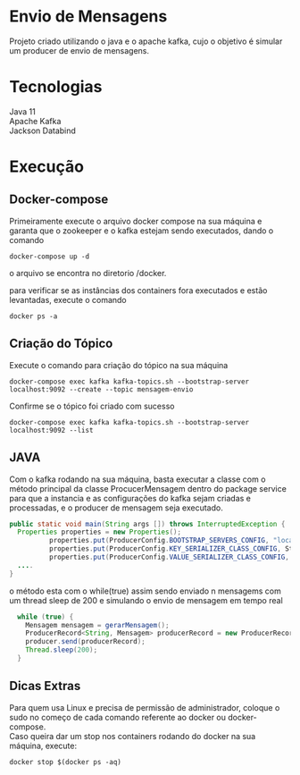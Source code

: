 # Envio de Mensagens

Projeto criado utilizando o java e o apache kafka, cujo o objetivo é simular um producer de envio de mensagens.

# Tecnologias

Java 11\
Apache Kafka\
Jackson Databind

# Execução

## Docker-compose

Primeiramente execute o arquivo docker compose na sua máquina e garanta que o zookeeper e o kafka estejam sendo executados, dando o comando 

```docker
docker-compose up -d
```
o arquivo se encontra no diretorio /docker.

para verificar se as instâncias dos containers fora executados e estão levantadas, execute o comando

```docker
docker ps -a
```

## Criação do Tópico

Execute o comando para criação do tópico na sua máquina

```docker
docker-compose exec kafka kafka-topics.sh --bootstrap-server localhost:9092 --create --topic mensagem-envio
```

Confirme se o tópico foi criado com sucesso

```docker
docker-compose exec kafka kafka-topics.sh --bootstrap-server localhost:9092 --list
```
## JAVA
Com o kafka rodando na sua máquina, basta executar a classe com o método principal da classe ProcucerMensagem dentro do package service para que a instancia e as configurações do kafka sejam criadas e processadas, e o producer de mensagem seja executado.

```Java
public static void main(String args []) throws InterruptedException {
  Properties properties = new Properties();
          properties.put(ProducerConfig.BOOTSTRAP_SERVERS_CONFIG, "localhost:9092");
          properties.put(ProducerConfig.KEY_SERIALIZER_CLASS_CONFIG, StringSerializer.class.getName());
          properties.put(ProducerConfig.VALUE_SERIALIZER_CLASS_CONFIG, MensagemSerializer.class.getName());
  ....
}
```
o método esta com o while(true) assim sendo enviado n mensagems com um thread sleep de 200 e simulando o envio de mensagem em tempo real
```Java
  while (true) {
    Mensagem mensagem = gerarMensagem();
    ProducerRecord<String, Mensagem> producerRecord = new ProducerRecord<String, Mensagem>("mensagem-envio", mensagem);
    producer.send(producerRecord);
    Thread.sleep(200);
  }
```

## Dicas Extras
Para quem usa Linux e precisa de permissão de administrador, coloque o sudo no começo de cada comando referente ao docker ou docker-compose.\
Caso queira dar um stop nos containers rodando do docker na sua máquina, execute:

```docker
docker stop $(docker ps -aq)
```
